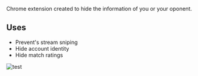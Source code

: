 Chrome extension created to hide the information of you or your oponent. 

## Uses ##
* Prevent's stream sniping
* Hide account identity
* Hide match ratings


![test](https://cdn.discordapp.com/attachments/769615066001047552/856180289671659530/ezgif.com-gif-maker_1.gif)
